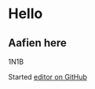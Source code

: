 # Hello
## Aafien here
1N1B

Started [editor on GitHub](https://github.com/AafienX/AafienX.github.io/edit/main/index.md) 

